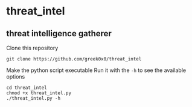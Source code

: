 # threat_intel
## threat intelligence gatherer

Clone this repository
```
git clone https://github.com/greek0x0/threat_intel
```
Make the python script executable
Run it with the `-h` to see the available options
```
cd threat_intel
chmod +x threat_intel.py
./threat_intel.py -h
```
